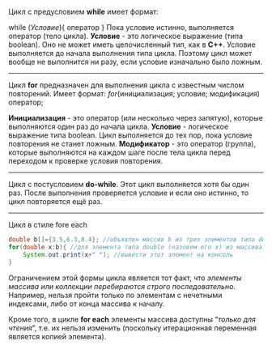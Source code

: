
Цикл с предусловием **while** имеет формат:

while (*Условие*){
оператор
}
Пока условие истинно, выполняется оператор (тело цикла). **Условие** - это логическое выражение (типа boolean). Оно не может иметь целочисленный тип, как в **C++**.  Условие выполняется до начала выполнения типа цикла. Поэтому цикл может вообще не выполнится ни разу, если условие изначально было ложным.

----
Цикл **for** предназначен для выполнения цикла с известным числом повторений. Имеет формат:
*for*(инициализация; условие; модификация) оператор;

**Инициализация** - это оператор (или несколько через запятую), которые выполняются один раз до начала цикла.
**Условие** - логическое выражение типа boolean.
Цикл выполняется до тех пор, пока условие повторения не станет ложным. 
**Модификатор** - это оператор (группа), которые выполняются на каждом шаге после тела цикла перед переходом к проверке условия повторения.

----
Цикл с постусловием **do-while**. Этот цикл выполняется хотя бы один раз. После выполнения проверяется условие и если оно истинно, то цикл повторяется ещё раз.

---
Цикл в стиле fore each
```Java
double b[]={3.5,6.3,8.4}; //объявлен массив b из трех элементов типа double
for(double x:b){ //для элемента типа double (назовем его x) из массива b
	System.out.print(x+" "); //вывести этот элемент на консоль
}
```
Ограничением этой формы цикла является тот факт, что *элементы массива или коллекции перебираются строго последовательно*. Например, нельзя пройти только по элементам с нечетными индексами, либо от конца массива к началу.

Кроме того, в цикле **for each** элементы массива доступны “*только для чтения*”, т.е. их нельзя изменить (поскольку итерационная переменная является копией элемента).